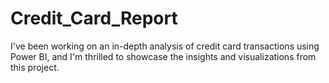 # Credit_Card_Report
I've been working on an in-depth analysis of credit card transactions using Power BI, and I'm thrilled to showcase the insights and visualizations from this project.

